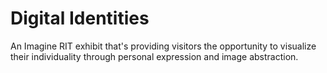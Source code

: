 # Digital Identities
An Imagine RIT exhibit that's providing visitors the opportunity to visualize their individuality through personal expression and image abstraction.